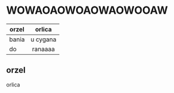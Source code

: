 # WOWAOAOWOAOWAOWOOAW


|orzel|orlica|
|---|:---:|
|bania|u cygana|
|do | ranaaaa|

## orzel

orlica